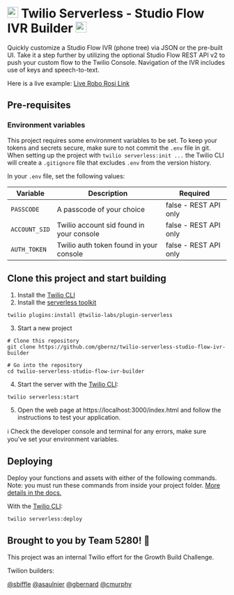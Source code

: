
# <img src="https://cdn.iconscout.com/icon/free/png-256/twilio-282195.png" alt="Twilio" width="25"/> Twilio Serverless - Studio Flow IVR Builder <img src="https://cdn.iconscout.com/icon/free/png-256/twilio-282195.png" alt="Twilio" width="25"/> 

Quickly customize a Studio Flow IVR (phone tree) via JSON or the pre-built UI. Take it a step further by utilizing the optional Studio Flow REST API v2 to push your custom flow to the Twilio Console. Navigation of the IVR includes use of keys and speech-to-text.

Here is a live example: [Live Robo Rosi Link](https://roborosi-2112.twil.io/index.html)

## Pre-requisites

### Environment variables

This project requires some environment variables to be set. To keep your tokens and secrets secure, make sure to not commit the `.env` file in git. When setting up the project with `twilio serverless:init ...` the Twilio CLI will create a `.gitignore` file that excludes `.env` from the version history.

In your `.env` file, set the following values:

| Variable      | Description                              | Required |
| ------------- | ---------------------------------------- | -------- |
| `PASSCODE`    | A passcode of your choice                | false - REST API only     |
| `ACCOUNT_SID` | Twilio account sid found in your console | false - REST API only     |
| `AUTH_TOKEN`  | Twilio auth token found in your console  | false - REST API only     |

## Clone this project and start building

1. Install the [Twilio CLI](https://www.twilio.com/docs/twilio-cli/quickstart#install-twilio-cli)
2. Install the [serverless toolkit](https://www.twilio.com/docs/labs/serverless-toolkit/getting-started)

```shell
twilio plugins:install @twilio-labs/plugin-serverless
```

3. Start a new project

```
# Clone this repository
git clone https://github.com/gbernz/twilio-serverless-studio-flow-ivr-builder
```
```
# Go into the repository
cd twilio-serverless-studio-flow-ivr-builder
```

4. Start the server with the [Twilio CLI](https://www.twilio.com/docs/twilio-cli/quickstart):

```
twilio serverless:start
```

5. Open the web page at https://localhost:3000/index.html and follow the instructions to test your application.

ℹ️ Check the developer console and terminal for any errors, make sure you've set your environment variables.

## Deploying

Deploy your functions and assets with either of the following commands. Note: you must run these commands from inside your project folder. [More details in the docs.](https://www.twilio.com/docs/labs/serverless-toolkit)

With the [Twilio CLI](https://www.twilio.com/docs/twilio-cli/quickstart):

```
twilio serverless:deploy
```

## Brought to you by Team 5280! 👋

This project was an internal Twilio effort for the Growth Build Challenge.

Twilion builders:

[@sbiffle](https://www.linkedin.com/in/sarahevelynn/) [@asaulnier](https://www.linkedin.com/in/adamsaulnier/) [@gbernard](https://www.linkedin.com/in/gradybernard/) [@cmurphy](https://www.linkedin.com/in/caitlinadian/)
